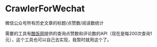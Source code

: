 # CrawlerForWechat
微信公众号所有历史文章的标题/点赞数/阅读数统计

需要的工具有[酷饭网](http://u.qoofan.com/developer/doc)提供的查询点赞数和评论数的API（现在是每200次查询1元），这个工具也可以自己去实现，我暂时就用这个了。
